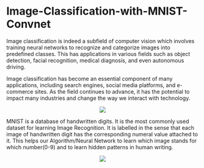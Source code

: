 # Image-Classification-with-MNIST-Convnet

Image classification is indeed a subfield of computer vision which involves training neural networks to recognize and categorize images into predefined classes. This has applications in various fields such as object detection, facial recognition, medical diagnosis, and even autonomous driving.

Image classification has become an essential component of many applications, including search engines, social media platforms, and e-commerce sites. As the field continues to advance, it has the potential to impact many industries and change the way we interact with technology.


<p align="center">
  <img src="https://user-images.githubusercontent.com/71633926/233614356-d5b785db-43ef-480f-92f4-0cb17c288508.png" />
</p>
 MNIST is a database of handwritten digits. It is the most commonly used dataset for learning Image Recognition. It is labelled in the sense that each image of handwritten digit has the corresponding numeral value attached to it. This helps our Algorithm/Neural Network to learn which image stands for which number(0-9) and to learn hidden patterns in human writing.

<p align="center">
  <img src="https://user-images.githubusercontent.com/71633926/233615676-013a1cf1-44a2-4720-b0df-0a6a9d87a739.png" />
</p> 

